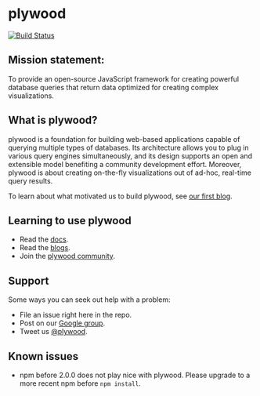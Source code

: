 # plywood

[![Build Status](https://travis-ci.org/plywood/plywood.svg?branch=master)](https://travis-ci.org/plywood/plywood)

## Mission statement:

To provide an open-source JavaScript framework for creating powerful database queries that return data optimized for
creating complex visualizations.

## What is plywood?

plywood is a foundation for building web-based applications capable of querying multiple types of databases.
Its architecture allows you to plug in various query engines simultaneously, and its design supports an open and
extensible model benefiting a community development effort. Moreover, plywood is about creating on-the-fly
visualizations out of ad-hoc, real-time query results.

To learn about what motivated us to build plywood, see [our first blog](http://plywood.org/2015/02/19/introducing-plywood).

## Learning to use plywood

* Read the [docs](http://plywood.org/docs/introduction).
* Read the [blogs](http://plywood.org/blog/).
* Join the [plywood community](http://plywood.org/community).

## Support

Some ways you can seek out help with a problem:

* File an issue right here in the repo.
* Post on our [Google group](https://groups.google.com/d/forum/plywood).
* Tweet us [@plywood](http://twitter.com/plywood).

## Known issues

* npm before 2.0.0 does not play nice with plywood. Please upgrade to a more recent npm before `npm install`.
